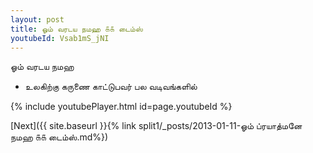 ```yaml
---
layout: post
title: ஓம் வரடய நமஹ ௧௧ டைம்ஸ்
youtubeId: Vsab1mS_jNI
---
```

 
 
 ஓம் வரடய நமஹ  
 
 -  உலகிற்கு கருணை காட்டுபவர் பல வடிவங்களில் 
 
  
 
  
 
 
 
 
 
 


{% include youtubePlayer.html id=page.youtubeId %}
 
[Next]({{ site.baseurl }}{% link  split1/_posts/2013-01-11-ஓம் ப்ரயாத்மனே நமஹ ௧௧ டைம்ஸ்.md%})
 
